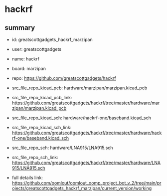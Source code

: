 # hackrf
 
## summary 
* id: greatscottgadgets_hackrf_marzipan
* user: greatscottgadgets
* name: hackrf
* board: marzipan
* repo: https://github.com/greatscottgadgets/hackrf
* src_file_repo_kicad_pcb: hardware/marzipan/marzipan.kicad_pcb
* src_file_repo_kicad_pcb_link: https://github.com/greatscottgadgets/hackrf/tree/master/hardware/marzipan/marzipan.kicad_pcb
* src_file_repo_kicad_sch: hardware/hackrf-one/baseband.kicad_sch
* src_file_repo_kicad_sch_link: https://github.com/greatscottgadgets/hackrf/tree/master/hardware/hackrf-one/baseband.kicad_sch

* src_file_repo_sch: hardware/LNA915/LNA915.sch
* src_file_repo_sch_link: https://github.com/greatscottgadgets/hackrf/tree/master/hardware/LNA915/LNA915.sch
* full details link: https://github.com/oomlout/oomlout_oomp_project_bot_v_2/tree/main/projects/greatscottgadgets_hackrf_marzipan/current_version/working  






